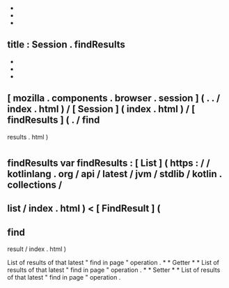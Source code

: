 -
-
-
title
:
Session
.
findResults
-
-
-
-
[
mozilla
.
components
.
browser
.
session
]
(
.
.
/
index
.
html
)
/
[
Session
]
(
index
.
html
)
/
[
findResults
]
(
.
/
find
-
results
.
html
)
#
findResults
var
findResults
:
[
List
]
(
https
:
/
/
kotlinlang
.
org
/
api
/
latest
/
jvm
/
stdlib
/
kotlin
.
collections
/
-
list
/
index
.
html
)
<
[
FindResult
]
(
-
find
-
result
/
index
.
html
)
>
List
of
results
of
that
latest
"
find
in
page
"
operation
.
*
*
Getter
*
*
List
of
results
of
that
latest
"
find
in
page
"
operation
.
*
*
Setter
*
*
List
of
results
of
that
latest
"
find
in
page
"
operation
.
